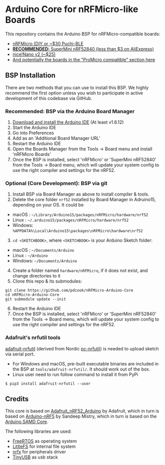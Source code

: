# Arduino Core for nRFMicro-like Boards

This repository contains the Arduino BSP for nRFMicro-compatible boards:

- [nRFMicro (DIY or ~$30 Puchi-BLE](https://github.com/joric/nrfmicro/wiki)
- [**RECOMMENDED:** SuperMini nRF52840 (less than $3 on AliExpress)](https://wiki.icbbuy.com/doku.php?id=developmentboard:nrf52840)
- [nice!Nano v2 (~$25)](https://nicekeyboards.com/nice-nano)
- [And potentially the boards in the "ProMicro compatible" section here](https://github.com/joric/nrfmicro/wiki/Alternatives#pro-micro-compatible)

## BSP Installation

There are two methods that you can use to install this BSP. We highly recommend the first option unless you wish to participate in active development of this codebase via GitHub.

### Recommended: BSP via the Arduino Board Manager

 1. [Download and install the Arduino IDE](https://www.arduino.cc/en/Main/Software) (At least v1.6.12)
 2. Start the Arduino IDE
 3. Go into Preferences
 4. Add <TODO> as an 'Additional Board Manager URL'
 5. Restart the Arduino IDE
 6. Open the Boards Manager from the Tools -> Board menu and install 'nRFMicro Boards'
 7. Once the BSP is installed, select 'nRFMicro' or 'SuperMini nRF52840' from the Tools -> Board menu, which will update your system config to use the right compiler and settings for the nRF52.

### Optional (Core Development): BSP via git

 1. Install BSP via Board Manager as above to install compiler & tools.
 2. Delete the core folder `nrf52` installed by Board Manager in Adruino15, depending on your OS. It could be
  * macOS  : `~/Library/Arduino15/packages/nRFMicro/hardware/nrf52`
  * Linux  : `~/.arduino15/packages/nRFMicro/hardware/nrf52`
  * Windows: `%APPDATA%\Local\Arduino15\packages\nRFMicro\hardware\nrf52`
 3. `cd <SKETCHBOOK>`, where `<SKETCHBOOK>` is your Arduino Sketch folder:
  * macOS  : `~/Documents/Arduino`
  * Linux  : `~/Arduino`
  * Windows: `~/Documents/Arduino`
 4. Create a folder named `hardware/nRFMicro`, if it does not exist, and change directories to it
 5. Clone this repo & its submodules:

   ```
   git clone https://github.com/pdcook/nRFMicro-Arduino-Core
   cd nRFMicro-Arduino-Core
   git submodule update --init
   ```
   
 6. Restart the Arduino IDE
 7. Once the BSP is installed, select 'nRFMicro' or 'SuperMini nRF52840' from the Tools -> Board menu, which will update your system config to use the right compiler and settings for the nRF52.

### Adafruit's nrfutil tools

[adafruit-nrfutil](https://github.com/adafruit/Adafruit_nRF52_nrfutil) (derived from Nordic [pc-nrfutil](https://github.com/NordicSemiconductor/pc-nrfutil)) is needed to upload sketch via serial port.

- For Windows and macOS, pre-built executable binaries are included in the BSP at `tools/adafruit-nrfutil/`. It should work out of the box.
- Linux user need to run follow command to install it from PyPi

```
$ pip3 install adafruit-nrfutil --user
```

## Credits

This core is based on [Adafruit_nRF52_Arduino](https://github.com/adafruit/Adafruit_nRF52_Arduino) by Adafruit, which in turn is based on [Arduino-nRF5](https://github.com/sandeepmistry/arduino-nRF5) by Sandeep Mistry, which in turn is based on the [Arduino SAMD Core](https://github.com/arduino/ArduinoCore-samd).

The following libraries are used:

- [FreeRTOS](https://www.freertos.org/) as operating system
- [LittleFS](https://github.com/ARMmbed/littlefs) for internal file system
- [nrfx](https://github.com/NordicSemiconductor/nrfx) for peripherals driver
- [TinyUSB](https://github.com/hathach/tinyusb) as usb stack
